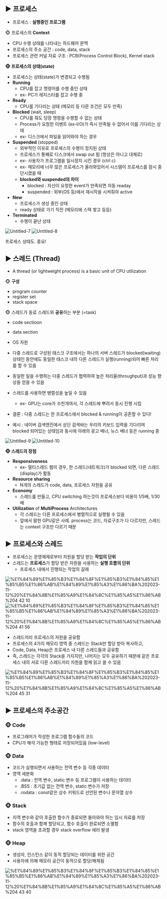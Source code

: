 ## ▶️ 프로세스

- 프로세스 : **실행중인 프로그램**

🐵 프로세스의 **Context**

- CPU 수행 상태를 나타내는 하드웨어 문맥
- 프로세스의 주소 공간 : code, data, stack
- 프로세스 관련 커널 자료 구조 : PCB(Process Control Block), Kernel stack

**🐵 프로세스의 상태(state)**

- 프로세스는 상태(state)가 변경되고 수행됨
- **Running**
  - CPU를 잡고 명령어를 수행 중인 상태
  - ex- PC가 레지스터를 잡고 수행 중
- **Ready**
  - CPU를 기다리는 상태 (메모리 등 다른 조건은 모두 만족)
- **Blocked** (wait, sleep)
  - CPU를 줘도 당장 명령을 수행할 수 없는 상태
  - Process가 요청한 이벤트 (ex-I/O)가 즉시 만족될 수 없어서 이를 기다리는 상태
  - ex- 디스크에서 파일을 읽어와야 하는 경우
- **Suspended** (stopped)
  - 외부적인 이유로 프로세스의 수행이 정지된 상태
  - 프로세스가 통째로 디스크에서 swap out 됨 (항상은 아니고 대체로)
  - ex- 사용자가 프로그램을 일시정지 시킨 경우 (ctrl c)
  - ex- 메모리에 너무 많은 프로세스가 올라와있어서 시스템이 프로세스를 잠시 중단시켰을 때
  - **blocked와 suspended의 차이**
    - blocked : 자신이 요청한 event가 만족되면 자동 readay
    - suspended : 외부(OS 등)에서 재시작을 시켜줘야 active
- **New**
  - 프로세스가 생성 중인 상태
  - ready 상태로 가기 직전 (메모리에 스택 쌓고 등등)
- **Terminated**
  - 수행이 끝난 상태

![Untitled-7](https://github.com/do-sopt-cs-study/CS-LydiaCho/assets/81505421/86b8a9f8-68a8-408c-aa6a-a7449899eb34)
![Untitled-8](https://github.com/do-sopt-cs-study/CS-LydiaCho/assets/81505421/17112945-7fed-494d-9284-d529fdb80200)


프로세스 상태도. 중요!

## ▶️ 스레드 (Thread)

- A thread (or lightweight process) is a basic unit of CPU utilization

🐵 **구성**

- program counter
- register set
- stack space

🐵 스레드가 동료 스레드와 **공유**하는 부분 (=task)

- code sectioon
- data section
- OS 자원

- 다중 스레드로 구성된 태스크 구조에서는 하나의 서버 스레드가 blocked(waiting) 상태인 동안에도 동일한 태스크 내의 다른 스레드가 실행(running)되어 빠른 처리를 할 수 있음
- 동일한 일을 수행하는 다중 스레드가 협력하여 높은 처리율(throughput)과 성능 향상을 얻을 수 있음
- 스레드를 사용하면 병렬성을 높일 수 있음
  - ex- GPU는 core가 수천개여서, 각 스레드에 뿌려서 동시 진행 시킴
- 결론 : 다중 스레드는 한 프로세스에서 blocked & running이 공존할 수 있다!
- 예시 : 네이버 검색엔진에서 상단 검색바는 우리의 키보드 입력을 기다리며 blocked 되어있는 상태임과 동시에 아래의 광고 배너, 뉴스 배너 등은 running 중

![Untitled-9](https://github.com/do-sopt-cs-study/CS-LydiaCho/assets/81505421/082178f5-99e5-49d1-95af-6bbf5e50c5b4)
![Untitled-10](https://github.com/do-sopt-cs-study/CS-LydiaCho/assets/81505421/a6001abb-66f5-4d0a-8bd8-7bcb42ca0fe2)


**🐵 스레드의 장점**

- **Responsiveness**
  - ex- 멀티스레드 웹의 경우, 한 스레드(네트워크)가 blocked 되면, 다른 스레드 (display)가 활동
- **Resource** **sharing**
  - N개의 스레드가 code, data, 프로세스 자원을 공유
- **Economy**
  - 스레드를 만들고, CPU switching 하는것이 프로세스보다 비용이 1/5배, 1/30배
- **Utilization** of **MultiProcess** Architectures
  - 각 스레드는 다른 프로세스에서 병렬적으로 실행될 수 있음
  - 앞에서 말한 GPU같은 사례. process는 코드, 자료구조가 다 다르지만, 스레드는 context 구조만 다르기 때문

## ▶️ 프로세스와 스레드

- 프로세스는 운영체제로부터 자원을 할당 받는 **작업의 단위**
- 스레드는 **프로세스**가 할당 받은 자원을 사용하는 **실행 흐름의 단위**
  - 프로세스 내에서 진행되는 작업의 갈래

![%E1%84%89%E1%85%B3%E1%84%8F%E1%85%B3%E1%84%85%E1%85%B5%E1%86%AB%E1%84%89%E1%85%A3%E1%86%BA%202023-11-12%20%E1%84%8B%E1%85%A9%E1%84%8C%E1%85%A5%E1%86%AB%204 42 10](https://github.com/do-sopt-cs-study/CS-LydiaCho/assets/81505421/d91f1226-3dd9-47f3-b66e-931058e890e3)
![%E1%84%89%E1%85%B3%E1%84%8F%E1%85%B3%E1%84%85%E1%85%B5%E1%86%AB%E1%84%89%E1%85%A3%E1%86%BA%202023-11-12%20%E1%84%8B%E1%85%A9%E1%84%8C%E1%85%A5%E1%86%AB%204 41 56](https://github.com/do-sopt-cs-study/CS-LydiaCho/assets/81505421/81d4dcad-f446-4e69-83de-85af72cb9fc9)


- 스레드끼리 프로세스의 자원을 공유함
- 프로세스의 4가지 메모리 영역 중 스레드는 Stack만 할당 받아 복사하고,
- Code, Data, Heap은 프로세스 내 다른 스레드들과 공유함
- 즉, 스레드는 각각의 Stack을 가지지만, 나머지는 모두 공유하기 때문에 같은 프로세스 내의 서로 다른 스레드끼리 자원을 함께 읽고 쓸 수 있음

![%E1%84%89%E1%85%B3%E1%84%8F%E1%85%B3%E1%84%85%E1%85%B5%E1%86%AB%E1%84%89%E1%85%A3%E1%86%BA%202023-11-12%20%E1%84%8B%E1%85%A9%E1%84%8C%E1%85%A5%E1%86%AB%204 45 31](https://github.com/do-sopt-cs-study/CS-LydiaCho/assets/81505421/880da634-fd89-472a-a929-73e79d5df2a4)


## ▶️ 프로세스의 주소공간

### 🐵 Code

- 프로그래머가 작성한 프로그램 함수들의 코드
- CPU가 해석 가능한 형태로 저장되어있음 (low-level)

### 🐵 Data

- 코드가 실행되면서 사용하는 전역 변수 등 각종 데이터
- 영역 세분화
  - .data : 전역 변수, static 변수 등 프로그램이 사용하는 데이터
  - .BSS : 초기값 없는 전역 변수, static 변수가 저장
  - .rodata : const같은 상수 키워드로 선언된 변수나 문자열 상수

### 🐵 Stack

- 지역 변수와 같이 호출한 함수가 종료되면 돌아와야 하는 임시 자료를 저장
- 함수의 호출과 함께 할당되고, 함수 호출이 완료되면 소멸함
- stack 영역을 초과할 경우 stack overflow 에러 발생

### 🐵 Heap

- 생성자, 인스턴스 같이 동적 할당되는 데이터를 위한 공간
- 사용자에 의해 메모리 공간이 동적으로 할당/해제됨

![%E1%84%89%E1%85%B3%E1%84%8F%E1%85%B3%E1%84%85%E1%85%B5%E1%86%AB%E1%84%89%E1%85%A3%E1%86%BA%202023-11-12%20%E1%84%8B%E1%85%A9%E1%84%8C%E1%85%A5%E1%86%AB%204 43 40](https://github.com/do-sopt-cs-study/CS-LydiaCho/assets/81505421/80baa5a3-edb1-475c-ae03-81f4e807e735)
